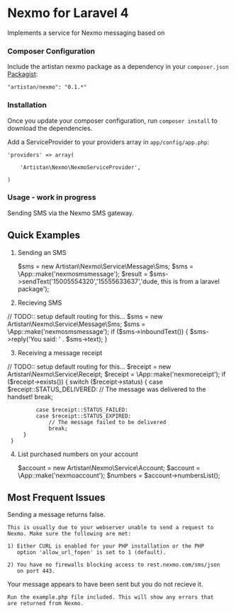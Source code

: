 Nexmo for Laravel 4
==============

Implements a service for Nexmo messaging based on

### Composer Configuration

Include the artistan nexmo package as a dependency in your `composer.json` [Packagist](https://packagist.org/packages/artistan/nexmo):

    "artistan/nexmo": "0.1.*"

### Installation

Once you update your composer configuration, run `composer install` to download the dependencies.

Add a ServiceProvider to your providers array in `app/config/app.php`:

	'providers' => array(

		'Artistan\Nexmo\NexmoServiceProvider',

	)

### Usage - work in progress

Sending SMS via the Nexmo SMS gateway.


Quick Examples
--------------

1) Sending an SMS

    $sms = new Artistan\Nexmo\Service\Message\Sms;
    $sms = \App::make('nexmosmsmessage');
    $result = $sms->sendText('15005554320','15555633637','dude, this is from a laravel package');

2) Recieving SMS

//  TODO:: setup default routing for this...
     $sms = new Artistan\Nexmo\Service\Message\Sms;
     $sms = \App::make('nexmosmsmessage');
     if ($sms->inboundText()) {
         $sms->reply('You said: ' . $sms->text);
     }



3) Receiving a message receipt

//  TODO:: setup default routing for this...
     $receipt = new Artistan\Nexmo\Service\Receipt;
     $receipt = \App::make('nexmoreceipt');
     if ($receipt->exists()) {
         switch ($receipt->status) {
             case $receipt::STATUS_DELIVERED:
                 // The message was delivered to the handset!
                 break;

             case $receipt::STATUS_FAILED:
             case $receipt::STATUS_EXPIRED:
                 // The message failed to be delivered
                 break;
         }
     }



4) List purchased numbers on your account

     $account = new Artistan\Nexmo\Service\Account;
     $account = \App::make('nexmoaccount');
     $numbers = $account->numbersList();






Most Frequent Issues
--------------------

 Sending a message returns false.

    This is usually due to your webserver unable to send a request to
    Nexmo. Make sure the following are met:

    1) Either CURL is enabled for your PHP installation or the PHP
       option 'allow_url_fopen' is set to 1 (default).

    2) You have no firewalls blocking access to rest.nexmo.com/sms/json
       on port 443.



 Your message appears to have been sent but you do not recieve it.

    Run the example.php file included. This will show any errors that
    are returned from Nexmo.